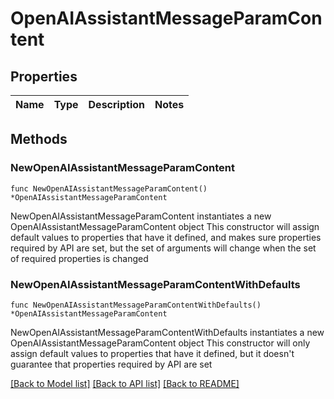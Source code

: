 # OpenAIAssistantMessageParamContent

## Properties

Name | Type | Description | Notes
------------ | ------------- | ------------- | -------------

## Methods

### NewOpenAIAssistantMessageParamContent

`func NewOpenAIAssistantMessageParamContent() *OpenAIAssistantMessageParamContent`

NewOpenAIAssistantMessageParamContent instantiates a new OpenAIAssistantMessageParamContent object
This constructor will assign default values to properties that have it defined,
and makes sure properties required by API are set, but the set of arguments
will change when the set of required properties is changed

### NewOpenAIAssistantMessageParamContentWithDefaults

`func NewOpenAIAssistantMessageParamContentWithDefaults() *OpenAIAssistantMessageParamContent`

NewOpenAIAssistantMessageParamContentWithDefaults instantiates a new OpenAIAssistantMessageParamContent object
This constructor will only assign default values to properties that have it defined,
but it doesn't guarantee that properties required by API are set


[[Back to Model list]](../README.md#documentation-for-models) [[Back to API list]](../README.md#documentation-for-api-endpoints) [[Back to README]](../README.md)


